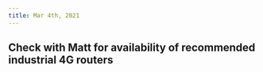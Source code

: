 ```yaml
---
title: Mar 4th, 2021
---
```


## Check with Matt for availability of recommended industrial 4G routers
